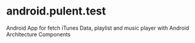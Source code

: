 # android.pulent.test
Android App for fetch iTunes Data, playlist and music player with Android Architecture Components
